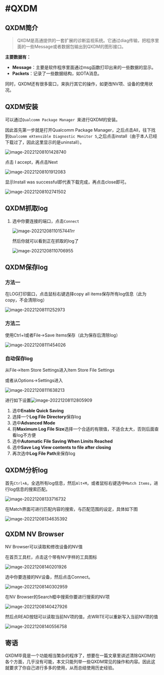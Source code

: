 # #QXDM

## QXDM简介

> QXDM是高通提供的一套扩展的诊断监视系统。它通过diag传输，把程序里面的一些Message或者数据包输出到QXDM的图形接口。

**主要数据有：**

- **Message**：主要是软件程序里面通过msg函数打印出来的一些数据的显示。
- **Packets**：记录了一些数据结构，如OTA消息。

同时，QXDM还有很多窗口，来执行其它的操作，如更改NV项、设备的使用状况。

## QXDM安装

可以通过`Qualcomm Package Manager `来进行QXDM的安装。

因此首先第一步就是打开Qualcomm Package Manager，之后点击All，往下找到`Qualcomm eXtensible Diagnostic Monitor 5`,之后点击install（由于本人已经下载过了，因此这里显示的是uninstall）。

![image-20221208101428740](https://wjx-pic.oss-cn-hangzhou.aliyuncs.com/images/image-20221208101428740.png)

点击 I accept，再点击Next

![image-20221208101912083](https://wjx-pic.oss-cn-hangzhou.aliyuncs.com/images/image-20221208101912083.png)

显示Install was successful即代表下载完成，再点击close即可。

![image-20221208102741502](https://wjx-pic.oss-cn-hangzhou.aliyuncs.com/images/image-20221208102741502.png)

## QXDM抓取log

1. 选中你要连接的端口，点击`Connect`

   ![image-20221208110157441](https://wjx-pic.oss-cn-hangzhou.aliyuncs.com/images/image-20221208110157441.png)rr

   然后你就可以看到正在抓取的log了

   ![image-20221208110706955](https://wjx-pic.oss-cn-hangzhou.aliyuncs.com/images/image-20221208110706955.png)

## QXDM保存log

### 方法一

在LOG打印窗口，点击鼠标右键选择copy all items保存所有log信息（此为copy，不会清除log）

![image-20221208111252973](https://wjx-pic.oss-cn-hangzhou.aliyuncs.com/images/image-20221208111252973.png)

### 方法二

使用Ctrl+I或者File->Save Items保存（此为保存后清除log）

![image-20221208111454026](https://wjx-pic.oss-cn-hangzhou.aliyuncs.com/images/image-20221208111454026.png)

### 自动保存log

从File->Item Store Settings进入Item Store File Settings

或者从Options->Settings进入

![image-20221208111638213](https://wjx-pic.oss-cn-hangzhou.aliyuncs.com/images/image-20221208111638213.png)

进行如下设置![image-20221208112805909](https://wjx-pic.oss-cn-hangzhou.aliyuncs.com/images/image-20221208112805909.png)

1. 选中**Enable Quick Saving**
2. 选择一个**Log File Directory**保存log
3. 选中**Advanced Mode**
4. 将**Maximum Log File Size**选择一个合适的有限值，不适合太大，否则后面查看log不方便
5. 选中**Automatic File Saving When Limits Reached**
6. 选中**Save Log View contents to file after closing**
7. 再次选中**Log File Path**来保存log



## QXDM分析log

首先`Ctrl+A`，全选所有log信息，然后`Alt+M`，或者鼠标右键选中`Match Items`，进行log信息的搜索匹配。

![image-20221208133716732](https://wjx-pic.oss-cn-hangzhou.aliyuncs.com/images/image-20221208133716732.png)

在Match界面可进行匹配内容的搜索，与匹配范围的设定，具体如下图

![image-20221208134635392](https://wjx-pic.oss-cn-hangzhou.aliyuncs.com/images/image-20221208134635392.png)

## QXDM NV Browser

NV Browser可以读取和修改设备的NV值

在首页工具栏，点击这个带有NV字样的工具图标

![image-20221208140201926](https://wjx-pic.oss-cn-hangzhou.aliyuncs.com/images/image-20221208140201926.png)

选中你要连接的NV设备，然后点击Connect。

![image-20221208140302959](https://wjx-pic.oss-cn-hangzhou.aliyuncs.com/images/image-20221208140302959.png)

在NV Browser的Search框中搜索你要进行搜索的NV项

![image-20221208140427926](https://wjx-pic.oss-cn-hangzhou.aliyuncs.com/images/image-20221208140427926.png)

然后点READ按钮可以读取当前NV项的值，点WRITE可以重新写入当前NV项的值

![image-20221208140556758](https://wjx-pic.oss-cn-hangzhou.aliyuncs.com/images/image-20221208140556758.png)

## 寄语

QXDM毕竟是一个功能相当繁杂的程序了，想要在一篇文章里讲述清除QXDM的各个方面，几乎没有可能，本文只能列举一些QXDM常见的操作和内容。因此这就要求了你自己进行多多的使用，从而总结使用历史经验。
